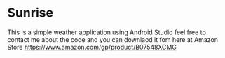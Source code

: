# Sunrise
This is a simple weather application using Android Studio feel free to contact me about the code
and you can downlaod it fom here at Amazon Store
https://www.amazon.com/gp/product/B07548XCMG
